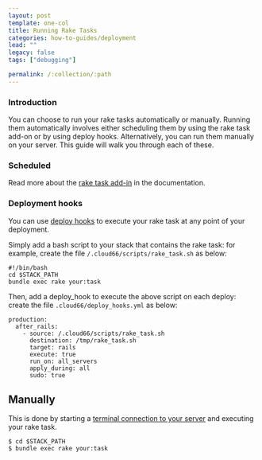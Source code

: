 ```yaml
---
layout: post
template: one-col
title: Running Rake Tasks
categories: how-to-guides/deployment
lead: ""
legacy: false
tags: ["debugging"]

permalink: /:collection/:path
---
```



### Introduction
You can choose to run your rake tasks automatically or manually. Running them automatically involves either scheduling them by using the rake task add-on or by using deploy hooks. Alternatively, you can run them manually on your server. This guide will walk you through each of these.


### Scheduled
Read more about the [rake task add-in](/rails/how-to-guides/deployment/running-rake-tasks.html) in the documentation.


### Deployment hooks

You can use [deploy hooks](/rails/tutorials/deploy-hooks.html) to execute your rake task at any point of your deployment.

Simply add a bash script to your stack that contains the rake task: for example, create the file `/.cloud66/scripts/rake_task.sh` as below:

```
#!/bin/bash
cd $STACK_PATH
bundle exec rake your:task
```

Then, add a deploy_hook to execute the above script on each deploy: create the file `.cloud66/deploy_hooks.yml` as below:

```
production:
  after_rails:
    - source: /.cloud66/scripts/rake_task.sh
      destination: /tmp/rake_task.sh
      target: rails
      execute: true
      run_on: all_servers
      apply_during: all
      sudo: true
```




## Manually
This is done by starting a [terminal connection to your server](/rails/how-to-guides/deployment/shells/ssh.html) and executing your rake task.

```
$ cd $STACK_PATH
$ bundle exec rake your:task
```

